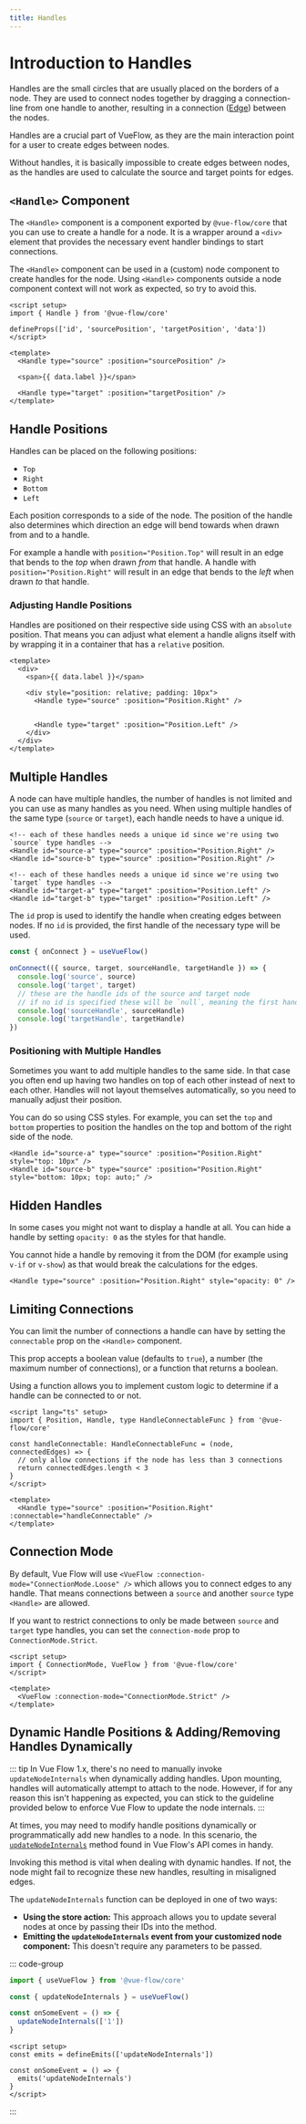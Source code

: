 ```yaml
---
title: Handles
---
```


# Introduction to Handles

Handles are the small circles that are usually placed on the borders of a node. They are used to connect nodes
together by dragging a connection-line from one handle to another, resulting in a connection ([Edge](/guide/edge))
between the nodes.

Handles are a crucial part of VueFlow, as they are the main interaction point for a user to create edges between nodes.

Without handles, it is basically impossible to create edges between nodes, as the handles are used
to calculate the source and target points for edges.

## `<Handle>` Component

The `<Handle>` component is a component exported by `@vue-flow/core` that you can use to create a handle for a node. 
It is a wrapper around a `<div>` element that provides the necessary event handler bindings to start connections.

The `<Handle>` component can be used in a (custom) node component to create handles for the node.
Using `<Handle>` components outside a node component context will not work as expected, so try to avoid this.

```vue
<script setup>
import { Handle } from '@vue-flow/core'
  
defineProps(['id', 'sourcePosition', 'targetPosition', 'data'])
</script>

<template>
  <Handle type="source" :position="sourcePosition" />
  
  <span>{{ data.label }}</span>
  
  <Handle type="target" :position="targetPosition" />
</template>
```

## Handle Positions

Handles can be placed on the following positions:

- `Top`
- `Right`
- `Bottom`
- `Left`

Each position corresponds to a side of the node.
The position of the handle also determines which direction an edge will bend towards when drawn from and to a handle.

For example a handle with `position="Position.Top"` will result in an edge that bends to the *top* when drawn *from* that handle.
A handle with `position="Position.Right"` will result in an edge that bends to the *left* when drawn *to* that handle.

### Adjusting Handle Positions

Handles are positioned on their respective side using CSS with an `absolute` position.
That means you can adjust what element a handle aligns itself with by wrapping it in a container that has a `relative` position.

```vue
<template>
  <div>
    <span>{{ data.label }}</span>

    <div style="position: relative; padding: 10px">
      <Handle type="source" :position="Position.Right" />


      <Handle type="target" :position="Position.Left" />
    </div>
  </div>
</template>
```

## Multiple Handles

A node can have multiple handles, the number of handles is not limited and you can use as many handles as you need.
When using multiple handles of the same type (`source` or `target`), each handle needs to have a unique id.

```vue
<!-- each of these handles needs a unique id since we're using two `source` type handles -->
<Handle id="source-a" type="source" :position="Position.Right" />
<Handle id="source-b" type="source" :position="Position.Right" />

<!-- each of these handles needs a unique id since we're using two `target` type handles -->
<Handle id="target-a" type="target" :position="Position.Left" />
<Handle id="target-b" type="target" :position="Position.Left" />
```

The `id` prop is used to identify the handle when creating edges between nodes. If no `id` is provided, the first handle 
of the necessary type will be used.

```ts
const { onConnect } = useVueFlow()

onConnect(({ source, target, sourceHandle, targetHandle }) => {
  console.log('source', source)
  console.log('target', target)
  // these are the handle ids of the source and target node
  // if no id is specified these will be `null`, meaning the first handle of the necessary type will be used
  console.log('sourceHandle', sourceHandle)
  console.log('targetHandle', targetHandle)
})
```

### Positioning with Multiple Handles

Sometimes you want to add multiple handles to the same side. In that case you often end up having two handles on top of each other instead of next to each other.
Handles will not layout themselves automatically, so you need to manually adjust their position.

You can do so using CSS styles. 
For example, you can set the `top` and `bottom` properties to position the handles on the top and bottom of the right side of the node.
```vue
<Handle id="source-a" type="source" :position="Position.Right" style="top: 10px" />
<Handle id="source-b" type="source" :position="Position.Right" style="bottom: 10px; top: auto;" />
```

## Hidden Handles

In some cases you might not want to display a handle at all. You can hide a handle by setting `opacity: 0` as the styles for that handle.

You cannot hide a handle by removing it from the DOM (for example using `v-if` or `v-show`) as that would break the calculations for the edges.

```vue
<Handle type="source" :position="Position.Right" style="opacity: 0" />
```

## Limiting Connections

You can limit the number of connections a handle can have by setting the `connectable` prop on the `<Handle>` component.

This prop accepts a boolean value (defaults to `true`), a number (the maximum number of connections), or a function that returns a boolean.

Using a function allows you to implement custom logic to determine if a handle can be connected to or not.
```vue
<script lang="ts" setup>
import { Position, Handle, type HandleConnectableFunc } from '@vue-flow/core'  
  
const handleConnectable: HandleConnectableFunc = (node, connectedEdges) => {
  // only allow connections if the node has less than 3 connections
  return connectedEdges.length < 3
}
</script>

<template>
  <Handle type="source" :position="Position.Right" :connectable="handleConnectable" />
</template>
```

## Connection Mode

By default, Vue Flow will use `<VueFlow :connection-mode="ConnectionMode.Loose" />` which allows you to connect edges to any handle.
That means connections between a `source` and another `source` type `<Handle>` are allowed.

If you want to restrict connections to only be made between `source` and `target` type handles, you can set the `connection-mode` prop to `ConnectionMode.Strict`.

```vue
<script setup>
import { ConnectionMode, VueFlow } from '@vue-flow/core'
</script>

<template>
  <VueFlow :connection-mode="ConnectionMode.Strict" />
</template>
```

## Dynamic Handle Positions & Adding/Removing Handles Dynamically

::: tip
In Vue Flow 1.x, there's no need to manually invoke `updateNodeInternals` when dynamically adding handles.
Upon mounting, handles will automatically attempt to attach to the node.
However, if for any reason this isn't happening as expected, you can stick to the guideline provided below to enforce Vue Flow to update the node internals.
:::

At times, you may need to modify handle positions dynamically or programmatically add new handles to a node. In this scenario, the [`updateNodeInternals`](/typedocs/types/UpdateNodeInternals) method found in Vue Flow's API comes in handy.

Invoking this method is vital when dealing with dynamic handles. If not, the node might fail to recognize these new handles, resulting in misaligned edges.

The `updateNodeInternals` function can be deployed in one of two ways:

- **Using the store action:** This approach allows you to update several nodes at once by passing their IDs into the method.
- **Emitting the `updateNodeInternals` event from your customized node component:** This doesn't require any parameters to be passed.

::: code-group

```js [store action]
import { useVueFlow } from '@vue-flow/core'

const { updateNodeInternals } = useVueFlow()

const onSomeEvent = () => {
  updateNodeInternals(['1'])
}
```

```vue [emit event]
<script setup>
const emits = defineEmits(['updateNodeInternals'])

const onSomeEvent = () => {
  emits('updateNodeInternals')
}
</script>
```

:::
